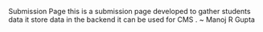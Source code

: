 Submission Page
this is a submission page
developed to gather students data
it store data in the backend
it can be used for CMS
.
~ Manoj R Gupta